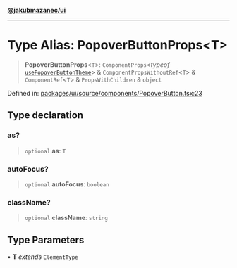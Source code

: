 [**@jakubmazanec/ui**](../README.md)

---

# Type Alias: PopoverButtonProps\<T\>

> **PopoverButtonProps**\<`T`\>: `ComponentProps`\<_typeof_
> [`usePopoverButtonTheme`](../functions/usePopoverButtonTheme.md)\> &
> `ComponentPropsWithoutRef`\<`T`\> & `ComponentRef`\<`T`\> & `PropsWithChildren` & `object`

Defined in:
[packages/ui/source/components/PopoverButton.tsx:23](https://github.com/jakubmazanec/tools/blob/dcfb3b06be051bf99e23e7e35174b07af0f0fddd/packages/ui/source/components/PopoverButton.tsx#L23)

## Type declaration

### as?

> `optional` **as**: `T`

### autoFocus?

> `optional` **autoFocus**: `boolean`

### className?

> `optional` **className**: `string`

## Type Parameters

• **T** _extends_ `ElementType`
